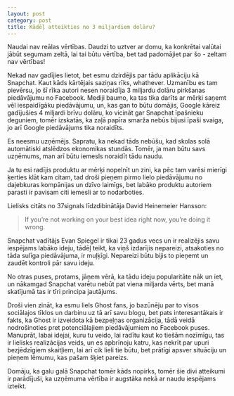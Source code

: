 ```yaml
---
layout: post
category: post
title: Kādēļ atteikties no 3 miljardiem dolāru?
---
```


Naudai nav reālas vērtības. Daudzi to uztver ar domu, ka konkrētai valūtai jābūt segumam zeltā, lai tai būtu vērtība, bet tad padomājiet par šo - zeltam nav vērtības!

Nekad nav gadījies lietot, bet esmu dzirdējis par tādu aplikāciju kā Snapchat. Kaut kāds kārtējais saziņas rīks, whathever. Uzmanību es tam pievērsu, jo šī rīka autori nesen noraidīja 3 miljardu dolāru pirkšanas piedāvājumu no Facebook. Mediji baumo, ka tas tika darīts ar mērķi saņemt vēl iespaidīgāku piedāvājumu, un, kas gan to būtu domājis, Google kāreiz gadījušies 4 miljardi brīvu dolāru, ko vicināt gar Snapchat īpašnieku deguniem, tomēr izskatās, ka zaļā papīra smarža nebūs bijusi īpaši svaiga, jo arī Google piedāvājums tika noraidīts.

Es neesmu uzņēmējs. Sapratu, ka nekad tāds nebūšu, kad skolas solā automātiski atslēdzos ekonomikas stundās. Tomēr, ja man būtu savs uzņēmums, man arī būtu iemesls noraidīt tādu naudu.

Ja tu esi radījis produktu ar mērķi nopelnīt un zini, ka pēc tam varēsi mierīgi ķerties klāt kam citam, tad droši pieņem pirmo lielo piedāvājumu no dajebkuras kompānijas un dzīvo laimīgs, bet labāko produktu autoriem parasti ir pavisam citi iemesli ar to nodarboties.

Lielisks citāts no 37signals līdzdibinātāja David Heinemeier Hansson:

> If you’re not working on your best idea right now, you’re doing it wrong.

Snapchat vadītājs Evan Spiegel ir tikai 23 gadus vecs un ir realizējis savu iespējams labāko ideju, tādēļ teikt, ka viņš izdarījis nepareizi, atsakoties no tāda sulīga piedāvājuma, ir muļķīgi. Nepareizi būtu bijis to pieņemt un zaudēt kontroli pār savu ideju.

No otras puses, protams, jāņem vērā, ka tādu ideju popularitāte nāk un iet, un nākamgad Snapchat varētu nebūt pat viena miljarda vērts, bet manā skatījumā tas ir tīri principa jautājums.

Droši vien zināt, ka esmu liels Ghost fans, jo bazūnēju par to visos sociālajos tīklos un darbinu uz tā arī savu blogu, bet pats interesantākais ir fakts, ka Ghost ir izveidota kā bezpeļņas organizācija, tādā veidā nodrošinoties pret potenciālajiem piedāvājumiem no Facebook puses. Manuprāt, labai idejai, kuru tu veido, lai radītu kaut ko tiešām nozīmīgu, tas ir lielisks realizācijas veids, un es apbrīnoju katru, kas nekrīt par upuri bezjēdzīgiem skaitļiem, lai arī cik lieli tie būtu, bet prātīgi apsver situāciju un pieņem lēmumu, kas pašam šķiet pareizs.

Domāju, ka galu galā Snapchat tomēr kāds nopirks, tomēr šie divi atteikumi ir parādījuši, ka uzņēmuma vērtība ir augstāka nekā ar naudu iespējams izteikt.
